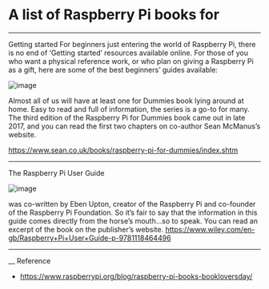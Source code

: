 # A list of Raspberry Pi books for 
____

Getting started
For beginners just entering the world of Raspberry Pi, there is no end of ‘Getting started’ resources available online. For those of you who want a physical reference work, or who plan on giving a Raspberry Pi as a gift, here are some of the best beginners’ guides available:

![image](https://user-images.githubusercontent.com/59387142/112359505-f5455980-8cee-11eb-9522-92692ff19dcf.png)


Almost all of us will have at least one for Dummies book lying around at home. Easy to read and full of information, the series is a go-to for many. The third edition of the Raspberry Pi for Dummies book came out in late 2017, and you can read the first two chapters on co-author Sean McManus’s website.

https://www.sean.co.uk/books/raspberry-pi-for-dummies/index.shtm

---------------
The Raspberry Pi User Guide

![image](https://user-images.githubusercontent.com/59387142/112520782-65b8ad00-8db9-11eb-9f11-d03053849f40.png)

was co-written by Eben Upton, creator of the Raspberry Pi and co-founder of the Raspberry Pi Foundation. So it’s fair to say that the information in this guide comes directly from the horse’s mouth…so to speak. You can read an excerpt of the book on the publisher’s website.
https://www.wiley.com/en-gb/Raspberry+Pi+User+Guide-p-9781118464496

--------------------

__
Reference
* https://www.raspberrypi.org/blog/raspberry-pi-books-bookloversday/
